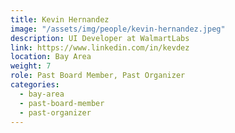 ```yaml
---
title: Kevin Hernandez
image: "/assets/img/people/kevin-hernandez.jpeg"
description: UI Developer at WalmartLabs
link: https://www.linkedin.com/in/kevdez
location: Bay Area
weight: 7
role: Past Board Member, Past Organizer
categories:
  - bay-area
  - past-board-member
  - past-organizer
---
```


